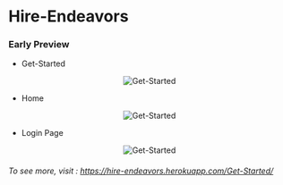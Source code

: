 # Hire-Endeavors

### Early Preview

- Get-Started 
<p align="center">
  <img src="https://i.imgur.com/E1bFynJ.png" title="Get-Started"/>
</p>

- Home 
<p align="center">
  <img src="https://i.imgur.com/2lvK0Nq.png" title="Get-Started"/>
</p>

- Login Page
<p align="center">
  <img src="https://i.imgur.com/qWRgkYc.png" title="Get-Started"/>
</p>

###### To see more, visit : https://hire-endeavors.herokuapp.com/Get-Started/
